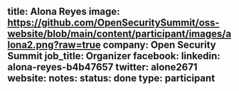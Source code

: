title: Alona Reyes
image: https://github.com/OpenSecuritySummit/oss-website/blob/main/content/participant/images/alona2.png?raw=true
company: Open Security Summit
job_title: Organizer
facebook:
linkedin: alona-reyes-b4b47657
twitter: alone2671
website:
notes:
status: done
type: participant
---
